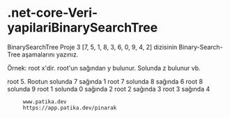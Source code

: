 # .net-core-Veri-yapilariBinarySearchTree
BinarySearchTree
Proje 3
[7, 5, 1, 8, 3, 6, 0, 9, 4, 2] dizisinin Binary-Search-Tree aşamalarını yazınız.

Örnek: root x'dir. root'un sağından y bulunur. Solunda z bulunur vb.

root 5. Rootun solunda 7 sağında 1
         root 7 solunda 8 sağında 6
         root 8 solunda 9 
         root 1 solunda 0 sağında 2
         root 2 sağında 3
         root 3 sağında 4
         
         
         www.patika.dev
         https://app.patika.dev/pinarak
